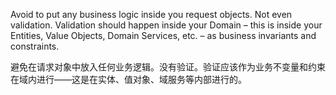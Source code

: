 Avoid to put any business logic inside you request objects. Not even validation. Validation should happen inside your Domain – this is inside your Entities, Value Objects, Domain Services, etc. – as business invariants and constraints.

避免在请求对象中放入任何业务逻辑。没有验证。验证应该作为业务不变量和约束在域内进行——这是在实体、值对象、域服务等内部进行的。



